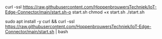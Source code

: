 curl -ssl https://raw.githubusercontent.com/HoppenbrouwersTechniek/IoT-Edge-Connector/main/start.sh-o start.sh
chmod +x start.sh
./start.sh


sudo apt install -y curl && curl -ssl https://raw.githubusercontent.com/HoppenbrouwersTechniek/IoT-Edge-Connector/main/start.sh | bash
